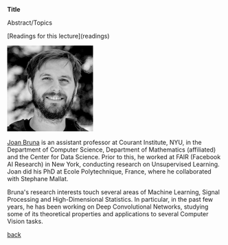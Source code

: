 <div class="abstract">   
    <strong>Title</strong>
    <p align="justify">Abstract/Topics</p>
</div>
[Readings for this lecture](readings)


![Joan Bruna](/assets/img/bruna.png)  

[Joan Bruna](http://cims.nyu.edu/~bruna/) is an assistant professor at Courant Institute, NYU, in the Department of Computer Science, Department of Mathematics (affiliated) and the Center for Data Science. Prior to this, he worked at FAIR (Facebook AI Research) in New York, conducting research on Unsupervised Learning. Joan did his PhD at Ecole Polytechnique, France, where he collaborated with Stephane Mallat.
   
Bruna's research interests touch several areas of Machine Learning, Signal Processing and High-Dimensional Statistics. In particular, in the past few years, he has been working on Deep Convolutional Networks, studying some of its theoretical properties and applications to several Computer Vision tasks.

[back](./)
